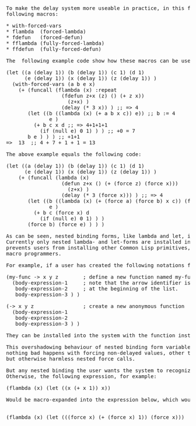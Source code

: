 
<pre>
To make the delay system more useable in practice, in this first phase it is augmented with the 
following macros:

* with-forced-vars
* flambda  (forced-lambda)
* fdefun   (forced-defun)
* fflambda (fully-forced-lambda)
* ffdefun  (fully-forced-defun)
 
The  following example code show how these macros can be used:

(let ((a (delay 1)) (b (delay 1)) (c 1) (d 1) 
      (e (delay 1)) (x (delay 1)) (z (delay 1)) )
  (with-forced-vars (a b e x)
    (+ (funcall (flambda (x) :repeat
                  (fdefun z+x (z) () (+ z x))
                    (z+x) )
                  (delay (* 3 x)) ) ;; => 4
       (let ((b ((lambda (x) (+ a b x c)) e)) ;; b := 4
              e )                                               ;; e := NIL
         (+ b c x d ;; => 4+1+1+1
           (if (null e) 0 1) ) ) ;; +0 = 7
       b e ) ) ) ;; +1+1
=>	13  ;; 4 + 7 + 1 + 1 = 13

The above example equals the following code:

(let ((a (delay 1)) (b (delay 1)) (c 1) (d 1) 
      (e (delay 1)) (x (delay 1)) (z (delay 1)) )
    (+ (funcall (lambda (x)
                  (defun z+x () (+ (force z) (force x)))
                    (z+x) )
                  (delay (* 3 (force x))) ) ;; => 4
       (let ((b ((lambda (x) (+ (force a) (force b) x c)) (force e)))
              e )
         (+ b c (force x) d
           (if (null e) 0 1) ) )
       (force b) (force e) ) ) )

As can be seen, nested binding forms, like lambda and let, inside these macros will override the automatic forcing mechanism.
Currently only nested lambda- and let-forms are installed into the system to override the automatic forcing mechanism, nothing
prevents users from installing other Common Lisp primitives, or even completely new binding forms created by other
macro programmers.

For example, if a user has created the following notations for writing functions:

(my-func -> x y z        ; define a new function named my-func
  (body-expression-1     ; note that the arrow identifier is not
   body-expression-2     ; at the beginning of the list.
   body-expression-3 ) )

(-> x y z                ; create a new anonymous function
  (body-expression-1
   body-expression-2
   body-expression-3 ) )

They can be installed into the system with the function install-binding-form.

This overshadowing behaviour of nested binding form variables is, strictly speaking, unnecessary.
nothing bad happens with forcing non-delayed values, other than perhaps unnecessary and time-consuming,
but otherwise harmless nested force calls.

But any nested binding the user wants the system to recognize, must be specially processed in some way.
Otherwise, the following expression, for example:

(flambda (x) (let ((x (+ x 1)) x))

Would be macro-expanded into the expression below, which would clearly produce errors when compiling or interpreting: <br />

(flambda (x) (let (((force x) (+ (force x) 1)) (force x)))
</pre>
